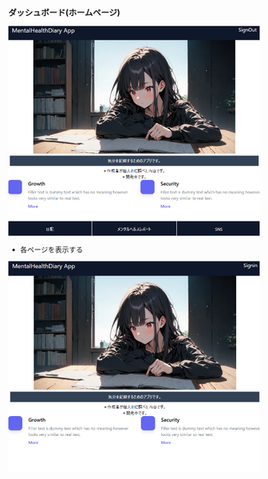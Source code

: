 ### ダッシュボード(ホームページ)

<img src="ui/Dashboard_logoutStatus.png">

* 各ページを表示する

<img src="ui/Dashboard_logInStatus.png">

